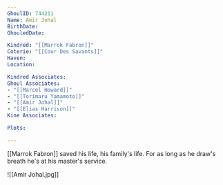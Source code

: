 ```yaml
---
GhoulID: 744211
Name: Amir Johal
BirthDate: 
GhouledDate: 

Kindred: "[[Marrok Fabron]]"
Coterie: "[[Cour Des Savants]]"
Haven: 
Location: 

Kindred Associates: 
Ghoul Associates: 
- "[[Marcel Howard]]"
- "[[Torimaru Yamamoto]]"
- "[[Amir Johal]]"
- "[[Elias Harrison]]"
Kine Associates: 

Plots: 

---
```

[[Marrok Fabron]] saved his life, his family's life. For as long as he draw's breath he's at his master's service.

![[Amir Johal.jpg]]